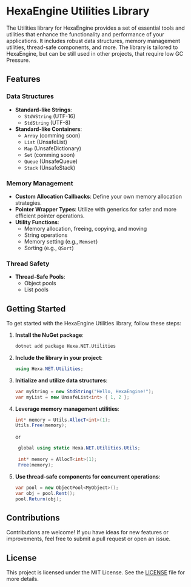 # HexaEngine Utilities Library

The Utilities library for HexaEngine provides a set of essential tools and utilities that enhance the functionality and performance of your applications. It includes robust data structures, memory management utilities, thread-safe components, and more.
The library is tailored to HexaEngine, but can be still used in other projects, that require low GC Pressure.

## Features

### Data Structures
- **Standard-like Strings**:
  - `StdWString` (UTF-16)
  - `StdString` (UTF-8)
- **Standard-like Containers**:
  - `Array` (comming soon)
  - `List` (UnsafeList)
  - `Map` (UnsafeDictionary)
  - `Set` (comming soon)
  - `Queue` (UnsafeQueue)
  - `Stack` (UnsafeStack)

### Memory Management
- **Custom Allocation Callbacks**: Define your own memory allocation strategies.
- **Pointer Wrapper Types**: Utilize with generics for safer and more efficient pointer operations.
- **Utility Functions**:
  - Memory allocation, freeing, copying, and moving
  - String operations
  - Memory setting (e.g., `Memset`)
  - Sorting (e.g., `QSort`)

### Thread Safety
- **Thread-Safe Pools**:
  - Object pools
  - List pools

## Getting Started

To get started with the HexaEngine Utilities library, follow these steps:

1. **Install the NuGet package**:
    ```bash
    dotnet add package Hexa.NET.Utilities
    ```

2. **Include the library in your project**:
    ```csharp
    using Hexa.NET.Utilities;
    ```

3. **Initialize and utilize data structures**:
    ```csharp
    var myString = new StdString("Hello, HexaEngine!");
    var myList = new UnsafeList<int> { 1, 2 };
    ```

4. **Leverage memory management utilities**:
    ```csharp
    int* memory = Utils.AllocT<int>(1);
    Utils.Free(memory);
    ```
    or
   ```csharp
    global using static Hexa.NET.Utilities.Utils;
  
    int* memory = AllocT<int>(1);
    Free(memory);
   ```

6. **Use thread-safe components for concurrent operations**:
    ```csharp
    var pool = new ObjectPool<MyObject>();
    var obj = pool.Rent();
    pool.Return(obj);
    ```

## Contributions

Contributions are welcome! If you have ideas for new features or improvements, feel free to submit a pull request or open an issue.

## License

This project is licensed under the MIT License. See the [LICENSE](LICENSE) file for more details.

